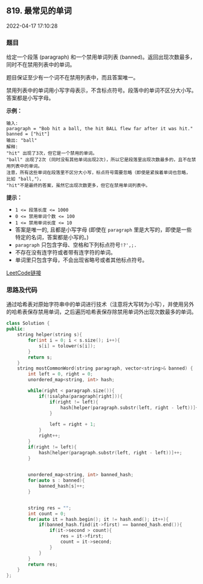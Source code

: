 ## 819. 最常见的单词

2022-04-17 17:10:28

### 题目

给定一个段落 (paragraph) 和一个禁用单词列表 (banned)。返回出现次数最多，同时不在禁用列表中的单词。

题目保证至少有一个词不在禁用列表中，而且答案唯一。

禁用列表中的单词用小写字母表示，不含标点符号。段落中的单词不区分大小写。答案都是小写字母。



**示例：**

```
输入:
paragraph = "Bob hit a ball, the hit BALL flew far after it was hit."
banned = ["hit"]
输出: "ball"
解释:
"hit" 出现了3次，但它是一个禁用的单词。
"ball" 出现了2次 (同时没有其他单词出现2次)，所以它是段落里出现次数最多的，且不在禁用列表中的单词。
注意，所有这些单词在段落里不区分大小写，标点符号需要忽略（即使是紧挨着单词也忽略， 比如 "ball,"），
"hit"不是最终的答案，虽然它出现次数更多，但它在禁用单词列表中。
```



**提示：**


- ``1 <= 段落长度 <= 1000``
- ``0 <= 禁用单词个数 <= 100``
- ``1 <= 禁用单词长度 <= 10``
- 答案是唯一的, 且都是小写字母 (即使在 ``paragraph`` 里是大写的，即使是一些特定的名词，答案都是小写的。)
- ``paragraph`` 只包含字母、空格和下列标点符号``!?',;.``
- 不存在没有连字符或者带有连字符的单词。
- 单词里只包含字母，不会出现省略号或者其他标点符号。



[LeetCode链接](https://leetcode-cn.com/problems/most-common-word/)

### 思路及代码

通过哈希表对原始字符串中的单词进行技术（注意将大写转为小写），并使用另外的哈希表保存禁用单词，之后遍历哈希表保存除禁用单词外出现次数最多的单词。

```cpp
class Solution {
public:
    string helper(string s){
        for(int i = 0; i < s.size(); i++){
            s[i] = tolower(s[i]);
        }
        return s;
    }
    string mostCommonWord(string paragraph, vector<string>& banned) {
        int left = 0, right = 0;
        unordered_map<string, int> hash;

        while(right < paragraph.size()){
            if(!isalpha(paragraph[right])){
                if(right != left){
                    hash[helper(paragraph.substr(left, right - left))]++;
                }
                
                left = right + 1;
            }
            right++;
        }
        if(right != left){
            hash[helper(paragraph.substr(left, right - left))]++;
        }
        

        unordered_map<string, int> banned_hash;
        for(auto s : banned){
            banned_hash[s]++;
        }


        string res = "";
        int count = 0;
        for(auto it = hash.begin(); it != hash.end(); it++){
            if(banned_hash.find(it->first) == banned_hash.end()){
                if(it->second > count){
                    res = it->first;
                    count = it->second;
                }
            }
        }
        return res;
    }
};
```